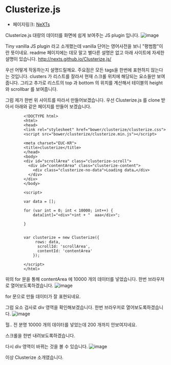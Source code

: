# Clusterize.js
- 페이지링크: [NeXTs](https://github.com/NeXTs/Clusterize.js)


Clusterize.js 대량의 데이터를 화면에 쉽게 보여주는  JS plugin 입니다.
![image](https://camo.githubusercontent.com/3fdf92a4434b15d2b82001608e7808e8980de6c7/687474703a2f2f6e657874732e6769746875622e696f2f436c7573746572697a652e6a732f696d672f7461626c655f6578616d706c652e676966)

 Tiny vanilla JS plugin  라고 소개했는데 vanilla  단어는 영어사전을 보니  "평범함"이란 뜻이네요.
  readme 페이지에는 데모 말고 별다른 설명은 없고 아래 사이트에 자세한 설명이 있습니다.
   http://nexts.github.io/Clusterize.js/

 우선 어떻게 작동하는지 설명드릴께요. 주요점은 모든 tags을 한번에 표현하지 않는다는 것입니다.
 clusters 가 리스트를 잘라서 현재 스크롤 위치에 해당되는 요소들만 보여줍니다.  그리고 추가로 리스트의 top  과  bottom 의 위치를 계산해서 테이블의 height  와 scrollbar  를 보여줍니다.


  그럼 제가 한번 위 사이트를 따라서 만들어보겠습니다.
우선 Clusterize.js 를 clone 받아서 아래와 같은 페이지를 만들어 보겠습니다.

			<!DOCTYPE html>
			<html>
			<head>
			<link rel="stylesheet" href="bower/clusterize/clusterize.css">
			<script src="bower/clusterize/clusterize.min.js"></script>
			
			<meta charset="EUC-KR">
			<title>clusterize</title>
			</head>
			<body>
			<div id="scrollArea" class="clusterize-scroll">
			  <div id="contentArea" class="clusterize-content">
			    <div class="clusterize-no-data">Loading data…</div>
			  </div>
			</div>
			</body>
			
			<script>
			
			var data = [];
			
			for (var int = 0; int < 10000; int++) {
				data[int]="<div>"+int + "  aaa</div>";
			
			}
			
			
			var clusterize = new Clusterize({
				 rows: data,
				  scrollId: 'scrollArea',
				  contentId: 'contentArea'
				});
			
			</script>
			</html>


위의 for 문을 통해  contentArea 에  10000 개의 데이터를  넣었습니다.
한번 브라우저로 열어보도록하겠습니다.
![image](https://raw.githubusercontent.com/TeamSEGO/github-trend-kr/master/img/014-05_NeXTs-Clusterize-1.png)

for 문으로 만들 데이터가 잘 표현되네요.

그럼 요소 검사로 div 영역을 확인해보겠습니다.
 한번 브라우저로 열어보도록하겠습니다.
![image](https://raw.githubusercontent.com/TeamSEGO/github-trend-kr/master/img/014-05_NeXTs-Clusterize-2.png)

헐.. 전 분명 10000 개의 데이터를 넣었는데 200 개까지 안보여지네요.

스크롤을 한번 내려보도록하겠습니다.

다시 div 영역이 바뀌는 것을 볼 수 있습니다.
![image](https://raw.githubusercontent.com/TeamSEGO/github-trend-kr/master/img/014-05_NeXTs-Clusterize-3.png)

이상 Clusterize 소개였습니다.

